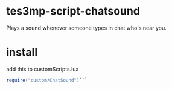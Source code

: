 # tes3mp-script-chatsound
Plays a sound whenever someone types in chat who's near you.

# install

add this to customScripts.lua

```LUA
require("custom/ChatSound")```
